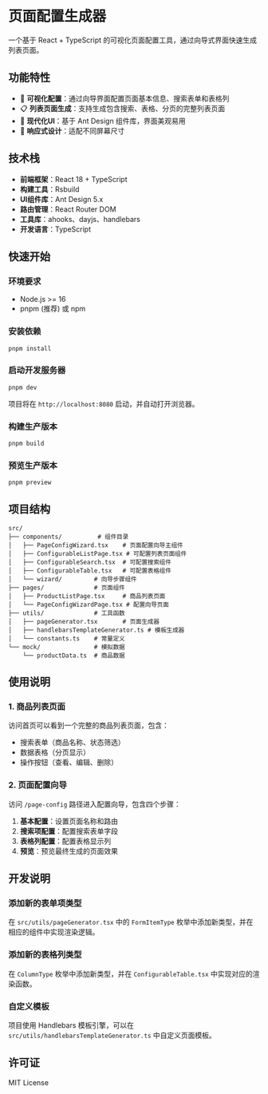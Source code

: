 # 页面配置生成器

一个基于 React + TypeScript 的可视化页面配置工具，通过向导式界面快速生成列表页面。

## 功能特性

- 🎯 **可视化配置**：通过向导界面配置页面基本信息、搜索表单和表格列
- 📋 **列表页面生成**：支持生成包含搜索、表格、分页的完整列表页面
- 🎨 **现代化UI**：基于 Ant Design 组件库，界面美观易用
- 📱 **响应式设计**：适配不同屏幕尺寸

## 技术栈

- **前端框架**：React 18 + TypeScript
- **构建工具**：Rsbuild
- **UI组件库**：Ant Design 5.x
- **路由管理**：React Router DOM
- **工具库**：ahooks、dayjs、handlebars
- **开发语言**：TypeScript

## 快速开始

### 环境要求

- Node.js >= 16
- pnpm (推荐) 或 npm

### 安装依赖

```bash
pnpm install
```

### 启动开发服务器

```bash
pnpm dev
```

项目将在 `http://localhost:8080` 启动，并自动打开浏览器。

### 构建生产版本

```bash
pnpm build
```

### 预览生产版本

```bash
pnpm preview
```

## 项目结构

```
src/
├── components/          # 组件目录
│   ├── PageConfigWizard.tsx    # 页面配置向导主组件
│   ├── ConfigurableListPage.tsx # 可配置列表页面组件
│   ├── ConfigurableSearch.tsx  # 可配置搜索组件
│   ├── ConfigurableTable.tsx   # 可配置表格组件
│   └── wizard/         # 向导步骤组件
├── pages/              # 页面组件
│   ├── ProductListPage.tsx     # 商品列表页面
│   └── PageConfigWizardPage.tsx # 配置向导页面
├── utils/              # 工具函数
│   ├── pageGenerator.tsx       # 页面生成器
│   ├── handlebarsTemplateGenerator.ts # 模板生成器
│   └── constants.ts    # 常量定义
└── mock/               # 模拟数据
    └── productData.ts  # 商品数据
```

## 使用说明

### 1. 商品列表页面

访问首页可以看到一个完整的商品列表页面，包含：
- 搜索表单（商品名称、状态筛选）
- 数据表格（分页显示）
- 操作按钮（查看、编辑、删除）

### 2. 页面配置向导

访问 `/page-config` 路径进入配置向导，包含四个步骤：

1. **基本配置**：设置页面名称和路由
2. **搜索项配置**：配置搜索表单字段
3. **表格列配置**：配置表格显示列
4. **预览**：预览最终生成的页面效果

## 开发说明

### 添加新的表单项类型

在 `src/utils/pageGenerator.tsx` 中的 `FormItemType` 枚举中添加新类型，并在相应的组件中实现渲染逻辑。

### 添加新的表格列类型

在 `ColumnType` 枚举中添加新类型，并在 `ConfigurableTable.tsx` 中实现对应的渲染函数。

### 自定义模板

项目使用 Handlebars 模板引擎，可以在 `src/utils/handlebarsTemplateGenerator.ts` 中自定义页面模板。

## 许可证

MIT License
